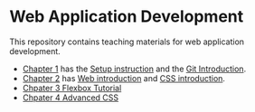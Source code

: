 # Web Application Development

This repository contains teaching materials for web application development.

- [Chapter 1](./01-setup) has the [Setup instruction](./01-setup/setup.md) and the [Git Introduction](./01-setup/git-introduction.md).
- [Chapter 2](./02-web-introduction) has [Web introduction](./02-web-introduction/web-introduction.md) and [CSS introduction](./02-web-introduction/css-introduction.md).
- [Chpater 3 Flexbox Tutorial](./03-flexbox-tutorial/flexbox-tutorial.md)
- [Chpater 4 Advanced CSS](./04-advanced-css/advanced-css.md)
